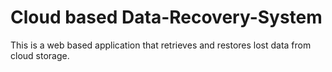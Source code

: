 # Cloud based Data-Recovery-System
This is a web based application that retrieves and restores lost data from cloud storage.

